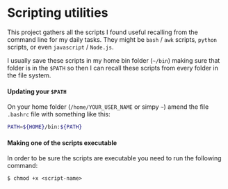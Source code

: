 Scripting utilities
===================

This project gathers all the scripts I found useful recalling from the command line for my daily tasks.
They might be `bash` / `awk` scripts, `python` scripts, or even `javascript` / `Node.js`.

I usually save these scripts in my home bin folder (`~/bin`) making sure that folder is in the `$PATH` so then I can recall these scripts from every folder 
in the file system.

#### Updating your `$PATH`
On your home folder (`/home/YOUR_USER_NAME` or simpy `~`)  amend the file `.bashrc` file with something like this:
```sh
PATH=${HOME}/bin:${PATH}
```
#### Making one of the scripts executable
In order to be sure the scripts are executable you need to run the following command:
```shell
$ chmod +x <script-name>
```
